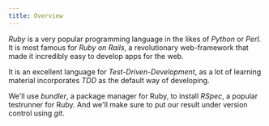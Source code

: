 ```yaml
---
title: Overview
---
```


*Ruby* is a very popular programming language in the likes of *Python* or *Perl*. It is most famous for *Ruby on Rails*, a revolutionary web-framework that made it incredibly easy to develop apps for the web.

It is an excellent language for *Test-Driven-Development*, as a lot of learning material incorporates *TDD* as the default way of developing.

We'll use *bundler*, a package manager for Ruby, to install *RSpec*, a popular testrunner for Ruby. And we'll make sure to put our result under version control using *git*.